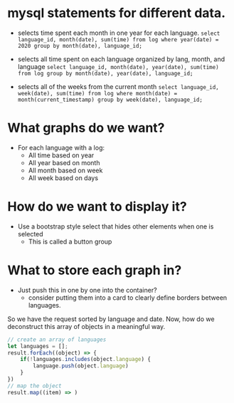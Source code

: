 # mysql statements for different data.

* selects time spent each month in one year for each language.
`select language_id, month(date), sum(time) from log where year(date) = 2020 group by month(date), language_id;`

* selects all time spent on each language organized by lang, month, and language
`select language_id, month(date), year(date), sum(time) from log group by month(date), year(date), language_id;`

* selects all of the weeks from the current month
`select language_id, week(date), sum(time) from log where month(date) = month(current_timestamp) group by week(date), language_id;`


# What graphs do we want?
* For each language with a log:
    * All time based on year
    * All year based on month
    * All month based on week
    * All week based on days

# How do we want to display it?
* Use a bootstrap style select that hides other elements when one is selected
    * This is called a button group

# What to store each graph in?
* Just push this in one by one into the container?
    * consider putting them into a card to clearly define borders between languages.


So we have the request sorted by language and date.
Now, how do we deconstruct this array of objects in a meaningful way.

```js
// create an array of languages
let languages = [];
result.forEach((object) => {
    if(!languages.includes(object.language) {
        language.push(object.language)
    }
})
// map the object
result.map((item) => )

```